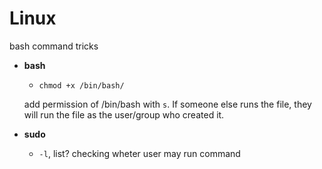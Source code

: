 # Linux

bash command tricks

- **bash**  

    - ```chmod +x /bin/bash/```

    add permission of /bin/bash with `s`. If someone else runs the file, they will run the file as the user/group who created it.

- **sudo**

    - `-l`, list? checking wheter user may run command